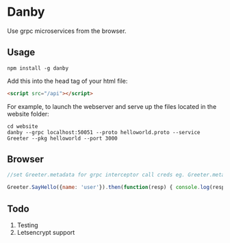 Danby
===================

Use grpc microservices from the browser. 

Usage
--------
```shell
npm install -g danby
```

Add this into the head tag of your html file:


```html
<script src="/api"></script>
```

For example, to launch the webserver and serve up the files located in the website folder:

```shell
cd website
danby --grpc localhost:50051 --proto helloworld.proto --service Greeter --pkg helloworld --port 3000
```

Browser
-------
```js
//set Greeter.metadata for grpc interceptor call creds eg. Greeter.metadata["token"] = ...

Greeter.SayHello({name: 'user'}).then(function(resp) { console.log(resp); });
```


Todo
-------
1. Testing
2. Letsencrypt support

